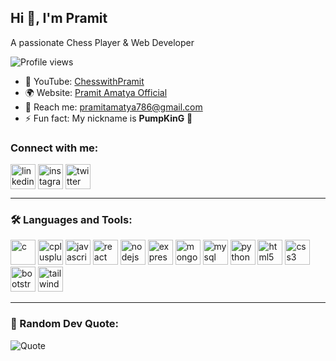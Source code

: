 ## Hi 👋, I'm Pramit

A passionate Chess Player & Web Developer

![Profile views](https://komarev.com/ghpvc/?username=pumpking786&label=Profile%20views&color=0e75b6&style=flat)

- 🎥 YouTube: [ChesswithPramit](https://www.youtube.com/@ChesswithPramit)
- 🌍 Website: [Pramit Amatya Official](https://pramitamatya.com.np)  
- 📧 Reach me: pramitamatya786@gmail.com  
- ⚡ Fun fact: My nickname is **PumpKinG** 🎃  

### Connect with me:
<p align="left">
<a href="https://linkedin.com/in/yourlinkedin" target="blank"><img align="center" src="https://cdn.jsdelivr.net/gh/devicons/devicon/icons/linkedin/linkedin-original.svg" alt="linkedin" height="40" width="40" /></a>
<a href="https://instagram.com/yourinstagram" target="blank"><img align="center" src="[https://cdn.jsdelivr.net/gh/devicons/devicon/icons/instagram/instagram-original.svg](https://upload.wikimedia.org/wikipedia/commons/9/95/Instagram_logo_2022.svg)" alt="instagram" height="40" width="40" /></a>
<a href="https://twitter.com/yourtwitter" target="blank"><img align="center" src="https://cdn.jsdelivr.net/gh/devicons/devicon/icons/twitter/twitter-original.svg" alt="twitter" height="40" width="40" /></a>
</p>

---

### 🛠️ Languages and Tools:
<p align="left">
<img src="https://cdn.jsdelivr.net/gh/devicons/devicon/icons/c/c-original.svg" alt="c" width="40" height="40"/>
<img src="https://cdn.jsdelivr.net/gh/devicons/devicon/icons/cplusplus/cplusplus-original.svg" alt="cplusplus" width="40" height="40"/>
<img src="https://cdn.jsdelivr.net/gh/devicons/devicon/icons/javascript/javascript-original.svg" alt="javascript" width="40" height="40"/>
<img src="https://cdn.jsdelivr.net/gh/devicons/devicon/icons/react/react-original.svg" alt="react" width="40" height="40"/>
<img src="https://cdn.jsdelivr.net/gh/devicons/devicon/icons/nodejs/nodejs-original.svg" alt="nodejs" width="40" height="40"/>
<img src="https://cdn.jsdelivr.net/gh/devicons/devicon/icons/express/express-original.svg" alt="express" width="40" height="40"/>
<img src="https://cdn.jsdelivr.net/gh/devicons/devicon/icons/mongodb/mongodb-original.svg" alt="mongodb" width="40" height="40"/>
<img src="https://cdn.jsdelivr.net/gh/devicons/devicon/icons/mysql/mysql-original.svg" alt="mysql" width="40" height="40"/>
<img src="https://cdn.jsdelivr.net/gh/devicons/devicon/icons/python/python-original.svg" alt="python" width="40" height="40"/>
<img src="https://cdn.jsdelivr.net/gh/devicons/devicon/icons/html5/html5-original.svg" alt="html5" width="40" height="40"/>
<img src="https://cdn.jsdelivr.net/gh/devicons/devicon/icons/css3/css3-original.svg" alt="css3" width="40" height="40"/>
<img src="https://cdn.jsdelivr.net/gh/devicons/devicon/icons/bootstrap/bootstrap-original.svg" alt="bootstrap" width="40" height="40"/>
<img src="https://cdn.jsdelivr.net/gh/devicons/devicon/icons/tailwindcss/tailwindcss-original.svg" alt="tailwind" width="40" height="40"/>
</p>

---

### 📖 Random Dev Quote:
![Quote](https://quotes-github-readme.vercel.app/api?type=horizontal&theme=radical)

